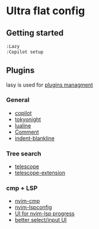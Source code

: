 # Ultra flat config

## Getting started

```bash
:Lazy
:Copilot setup
```

## Plugins

lasy is used for [plugins managment](https://github.com/folke/lazy.nvim)

### General

- [copilot](https://github.com/github/copilot.vim)
- [tokyonight](https://github.com/folke/tokyonight.nvim)
- [lualine](https://github.com/nvim-lualine/lualine.nvim)
- [Comment](https://github.com/numToStr/Comment.nvim)
- [indent-blankline](https://github.com/lukas-reineke/indent-blankline.nvim)

### Tree search

- [telescope](https://github.com/nvim-telescope/telescope.nvim)
- [telescope-extension](https://github.com/nvim-telescope/telescope-fzf-native.nvim)

### cmp + LSP

- [nvim-cmp](https://github.com/hrsh7th/nvim-cmp)
- [nvim-lspconfig](https://github.com/neovim/nvim-lspconfig)
- [UI for nvim-lsp progress](https://github.com/j-hui/fidget.nvim)
- [better select/input UI](https://github.com/stevearc/dressing.nvim)

